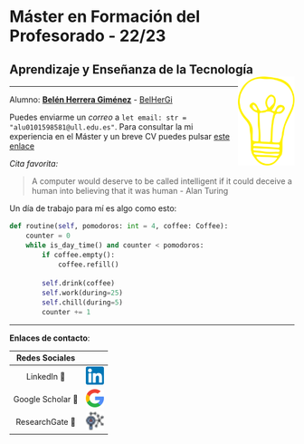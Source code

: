 
# Máster en Formación del Profesorado - 22/23
## Aprendizaje y Enseñanza de la Tecnología <img src="logos/bombilla.png" style="float: right;" alt="ULL" width="100"/>
---




Alumno: **[Belén Herrera Giménez](https://campusdoctoradoyposgrado2223.ull.es/user/profile.php?id=917)** - [BelHerGi](https://github.com/BelHerGi)

Puedes enviarme un *correo* a `let email: str = "alu0101598581@ull.edu.es"`. Para consultar la mi experiencia en el Máster y un breve CV puedes pulsar [este enlace](master.md)

*Cita favorita:*
>A computer would deserve to be called intelligent if it could deceive a human into believing that it was human - Alan Turing


Un día de trabajo para mí es algo como esto:

```python
def routine(self, pomodoros: int = 4, coffee: Coffee):
    counter = 0
    while is_day_time() and counter < pomodoros:
        if coffee.empty():
            coffee.refill()
        
        self.drink(coffee)
        self.work(during=25)
        self.chill(during=5)
        counter += 1

```



---
**Enlaces de contacto**:

|      Redes Sociales       |                                                                                                                   |
| :-----------------------: | :---------------------------------------------------------------------------------------------------------------: |
|   LinkedIn :briefcase:    |               [<img src="logos/linkedin.png" width="32">](https://www.linkedin.com/in/alemarrero/)                |
|  Google Scholar :school:  | [<img src="logos/google.png" width="32">](https://scholar.google.es/citations?hl=es&authuser=2&user=-E9F8KEAAAAJ) |
| ResearchGate :microscope: |     [<img src="logos/researchgate.png" width="32">](https://www.researchgate.net/profile/Alejandro-Marrero-2)     |

